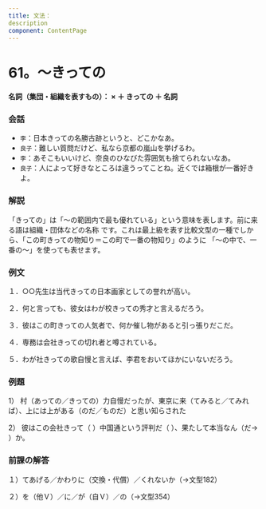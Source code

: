 ```yaml
---
title: 文法：
description
component: ContentPage
---
```



# 61。～きっての
#### 名詞（集団・組織を表すもの）： × ＋ きっての ＋ 名詞
### 会話
- `李`：日本きっての名勝古跡というと、どこかなあ。
- `良子`：難しい質問だけど、私なら京都の嵐山を挙げるわ。
- `李`：あそこもいいけど、奈良のひなびた雰囲気も捨てられないなあ。
- `良子`：人によって好きなところは違うってことね。近くでは箱根が一番好きよ。
### 解説
「きっての」は「～の範囲内で最も優れている」という意味を表します。前に来る語は組織・団体などの名称 です。これは最上級を表す比較文型の一種でしから、「この町きっての物知り＝この町で一番の物知り」のように 「～の中で、一番の～」を使っても表せます。
### 例文
１．○○先生は当代きっての日本画家としての誉れが高い。

２．何と言っても、彼女はわが校きっての秀才と言えるだろう。

３．彼はこの町きっての人気者で、何か催し物があると引っ張りだこだ。

４．専務は会社きっての切れ者と噂されている。

５．わが社きっての歌自慢と言えば、李君をおいてほかにいないだろう。
### 例題
1） 村（あっての／きっての）力自慢だったが、東京に来（てみると／てみれば）、上には上がある（のだ／ものだ）と思い知らされた    

2） 彼はこの会社きって（ ）中国通という評判だ（ ）、果たして本当なん（だ→ ）か。
### 前課の解答
１）てあげる／かわりに（交換・代償）／くれないか（→文型182）

２）を（他Ｖ）／に／が（自Ｖ）／の（→文型354）
